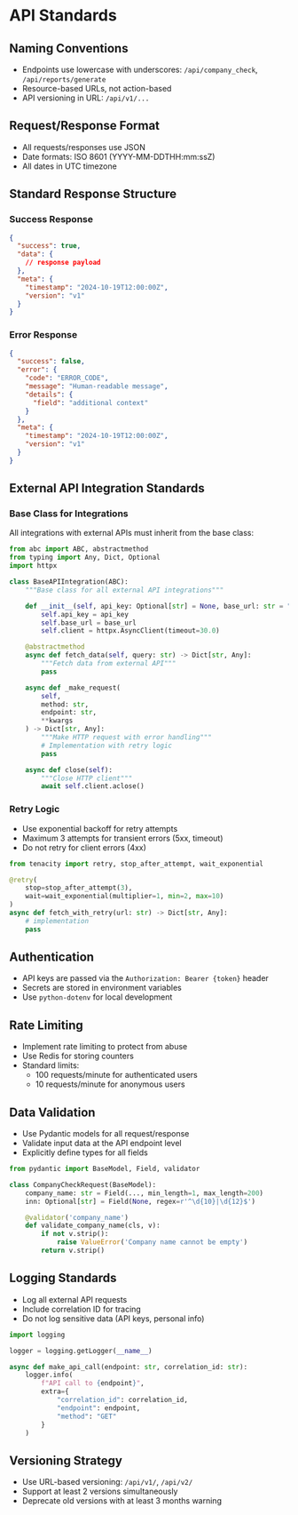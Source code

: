 # API Standards

## Naming Conventions
- Endpoints use lowercase with underscores: `/api/company_check`, `/api/reports/generate`
- Resource-based URLs, not action-based
- API versioning in URL: `/api/v1/...`

## Request/Response Format
- All requests/responses use JSON
- Date formats: ISO 8601 (YYYY-MM-DDTHH:mm:ssZ)
- All dates in UTC timezone

## Standard Response Structure

### Success Response
```json
{
  "success": true,
  "data": {
    // response payload
  },
  "meta": {
    "timestamp": "2024-10-19T12:00:00Z",
    "version": "v1"
  }
}
```

### Error Response
```json
{
  "success": false,
  "error": {
    "code": "ERROR_CODE",
    "message": "Human-readable message",
    "details": {
      "field": "additional context"
    }
  },
  "meta": {
    "timestamp": "2024-10-19T12:00:00Z",
    "version": "v1"
  }
}
```

## External API Integration Standards

### Base Class for Integrations
All integrations with external APIs must inherit from the base class:

```python
from abc import ABC, abstractmethod
from typing import Any, Dict, Optional
import httpx

class BaseAPIIntegration(ABC):
    """Base class for all external API integrations"""

    def __init__(self, api_key: Optional[str] = None, base_url: str = ""):
        self.api_key = api_key
        self.base_url = base_url
        self.client = httpx.AsyncClient(timeout=30.0)

    @abstractmethod
    async def fetch_data(self, query: str) -> Dict[str, Any]:
        """Fetch data from external API"""
        pass

    async def _make_request(
        self,
        method: str,
        endpoint: str,
        **kwargs
    ) -> Dict[str, Any]:
        """Make HTTP request with error handling"""
        # Implementation with retry logic
        pass

    async def close(self):
        """Close HTTP client"""
        await self.client.aclose()
```

### Retry Logic
- Use exponential backoff for retry attempts
- Maximum 3 attempts for transient errors (5xx, timeout)
- Do not retry for client errors (4xx)

```python
from tenacity import retry, stop_after_attempt, wait_exponential

@retry(
    stop=stop_after_attempt(3),
    wait=wait_exponential(multiplier=1, min=2, max=10)
)
async def fetch_with_retry(url: str) -> Dict[str, Any]:
    # implementation
    pass
```

## Authentication
- API keys are passed via the `Authorization: Bearer {token}` header
- Secrets are stored in environment variables
- Use `python-dotenv` for local development

## Rate Limiting
- Implement rate limiting to protect from abuse
- Use Redis for storing counters
- Standard limits:
  - 100 requests/minute for authenticated users
  - 10 requests/minute for anonymous users

## Data Validation
- Use Pydantic models for all request/response
- Validate input data at the API endpoint level
- Explicitly define types for all fields

```python
from pydantic import BaseModel, Field, validator

class CompanyCheckRequest(BaseModel):
    company_name: str = Field(..., min_length=1, max_length=200)
    inn: Optional[str] = Field(None, regex=r'^\d{10}|\d{12}$')

    @validator('company_name')
    def validate_company_name(cls, v):
        if not v.strip():
            raise ValueError('Company name cannot be empty')
        return v.strip()
```

## Logging Standards
- Log all external API requests
- Include correlation ID for tracing
- Do not log sensitive data (API keys, personal info)

```python
import logging

logger = logging.getLogger(__name__)

async def make_api_call(endpoint: str, correlation_id: str):
    logger.info(
        f"API call to {endpoint}",
        extra={
            "correlation_id": correlation_id,
            "endpoint": endpoint,
            "method": "GET"
        }
    )
```

## Versioning Strategy
- Use URL-based versioning: `/api/v1/`, `/api/v2/`
- Support at least 2 versions simultaneously
- Deprecate old versions with at least 3 months warning
